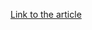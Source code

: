 [Link to the article](https://ti.qianxin.com/blog/articles/analysis-of-malware-android-software-spread-by-sidewinder-using-google-play/)
